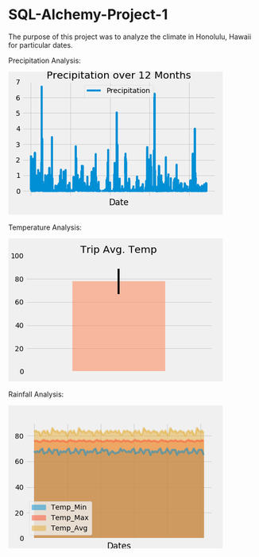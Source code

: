 # SQL-Alchemy-Project-1

The purpose of this project was to analyze the climate in Honolulu, Hawaii for particular dates.

  Precipitation Analysis:
 

![Image Description](https://github.com/parin225/SQL-Alchemy-Project-1/blob/master/Images/precipitation_12_months.png)

  Temperature Analysis:
  
![Image Description](https://github.com/parin225/SQL-Alchemy-Project-1/blob/master/Images/trip_avg_temp.png)
 
  Rainfall Analysis:
 
 ![Image Description](https://github.com/parin225/SQL-Alchemy-Project-1/blob/master/Images/rainfall.png)
  
